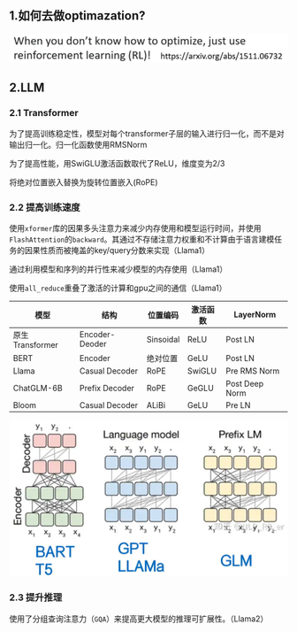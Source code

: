 ## 1.如何去做optimazation?

![72543021919](assets/1725430219190.png)

## 2.LLM

### 2.1 Transformer

为了提高训练稳定性，模型对每个transformer子层的输入进行归一化，而不是对输出归一化。归一化函数使用RMSNorm

为了提高性能，用SwiGLU激活函数取代了ReLU，维度变为$2/3$

将绝对位置嵌入替换为旋转位置嵌入(RoPE)

### 2.2 提高训练速度

使用`xformer`库的因果多头注意力来减少内存使用和模型运行时间，并使用`FlashAttention`的`backward`。其通过不存储注意力权重和不计算由于语言建模任务的因果性质而被掩盖的key/query分数来实现（Llama1）

通过利用模型和序列的并行性来减少模型的内存使用（Llama1）

使用`all_reduce`重叠了激活的计算和gpu之间的通信（Llama1）

| 模型            | 结构           | 位置编码  | 激活函数 | LayerNorm      |
| --------------- | -------------- | --------- | -------- | -------------- |
| 原生Transformer | Encoder-Deoder | Sinsoidal | ReLU     | Post LN        |
| BERT            | Encoder        | 绝对位置  | GeLU     | Post LN        |
| Llama           | Casual Decoder | RoPE      | SwiGLU   | Pre RMS Norm   |
| ChatGLM-6B      | Prefix Decoder | RoPE      | GeGLU    | Post Deep Norm |
| Bloom           | Casual Decoder | ALiBi     | GeLU     | Pre LN         |

<img src="assets/1727318783319.png" style="zoom:60"/>





### 2.3 提升推理

使用了分组查询注意力（`GQA`）来提高更大模型的推理可扩展性。（Llama2）